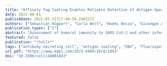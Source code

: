 ```yaml
---
title: "Affinity Tag Coating Enables Reliable Detection of Antigen-Specific B Cells in Immunospot Assays"
date: 2021-08-01
publishDate: 2022-05-31T17:48:50.240327Z
authors: ["Sebastian Köppert", "Carla Wolf", "Noémi Becza", "Giuseppe A. Sautto", "Fridolin Franke", "Stefanie Kuerten", "Ted M. Ross", "Paul V. Lehmann", "Greg A. Kirchenbaum"]
publication_types: ["2"]
abstract: "Assessment of humoral immunity to SARS-CoV-2 and other infectious agents is typically restricted to detecting antigen-specific antibodies in the serum. Rarely does immune monitoring entail assessment of the memory B-cell compartment itself, although it is these cells that engage in secondary antibody responses capable of mediating immune protection when pre-existing antibodies fail to prevent re-infection. There are few techniques that are capable of detecting rare antigen-specific B cells while also providing information regarding their relative abundance, class/subclass usage and functional affinity. In theory, the ELISPOT/FluoroSpot (collectively ImmunoSpot) assay platform is ideally suited for antigen-specific B-cell assessments since it provides this information at single-cell resolution for individual antibody-secreting cells (ASC). Here, we tested the hypothesis that antigen-coating efficiency could be universally improved across a diverse set of viral antigens if the standard direct (non-specific, low affinity) antigen absorption to the membrane was substituted by high-affinity capture. Specifically, we report an enhancement in assay sensitivity and a reduction in required protein concentrations through the capture of recombinant proteins via their encoded hexahistidine (6XHis) affinity tag. Affinity tag antigen coating enabled detection of SARS-CoV-2 Spike receptor binding domain (RBD)-reactive ASC, and also significantly improved assay performance using additional control antigens. Collectively, establishment of a universal antigen-coating approach streamlines characterization of the memory B-cell compartment after SARS-CoV-2 infection or COVID-19 vaccinations, and facilitates high-throughput immune-monitoring efforts of large donor cohorts in general."
featured: false
publication: "*Cells*"
tags: ["antibody-secreting cell", "antigen coating", "EBV", "fluorospot", "HCMV", "immune monitoring", "influenza", "memory B cell", "plasmablast", "SARS-CoV-2"]
url_pdf: "https://www.mdpi.com/2073-4409/10/8/1843"
doi: "10.3390/cells10081843"
---
```


